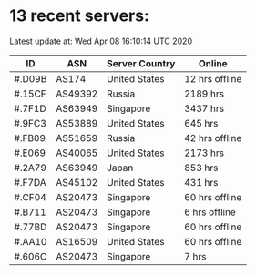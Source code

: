 # 13 recent servers:

Latest update at: Wed Apr 08 16:10:14 UTC 2020

| ID | ASN | Server Country | Online |
| -- | --- | -------------- | ------ |
| #.D09B | AS174 | United States | 12 hrs offline |
| #.15CF | AS49392 | Russia | 2189 hrs |
| #.7F1D | AS63949 | Singapore | 3437 hrs |
| #.9FC3 | AS53889 | United States | 645 hrs |
| #.FB09 | AS51659 | Russia | 42 hrs offline |
| #.E069 | AS40065 | United States | 2173 hrs |
| #.2A79 | AS63949 | Japan | 853 hrs |
| #.F7DA | AS45102 | United States | 431 hrs |
| #.CF04 | AS20473 | Singapore | 60 hrs offline |
| #.B711 | AS20473 | Singapore | 6 hrs offline |
| #.77BD | AS20473 | Singapore | 60 hrs offline |
| #.AA10 | AS16509 | United States | 60 hrs offline |
| #.606C | AS20473 | Singapore | 7 hrs |

